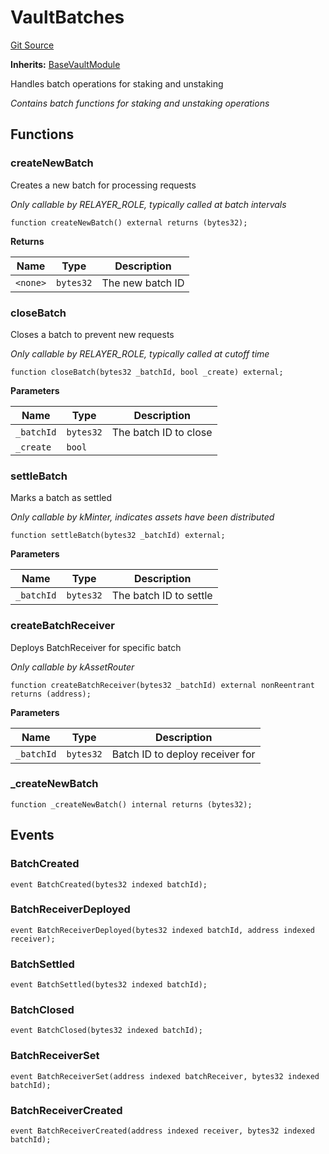 # VaultBatches
[Git Source](https://github.com/VerisLabs/KAM/blob/786bfc5b94e4c849db94b9fb47f71818d5cce1ab/src/kStakingVault/base/VaultBatches.sol)

**Inherits:**
[BaseVaultModule](/src/kStakingVault/base/BaseVaultModule.sol/abstract.BaseVaultModule.md)

Handles batch operations for staking and unstaking

*Contains batch functions for staking and unstaking operations*


## Functions
### createNewBatch

Creates a new batch for processing requests

*Only callable by RELAYER_ROLE, typically called at batch intervals*


```solidity
function createNewBatch() external returns (bytes32);
```
**Returns**

|Name|Type|Description|
|----|----|-----------|
|`<none>`|`bytes32`|The new batch ID|


### closeBatch

Closes a batch to prevent new requests

*Only callable by RELAYER_ROLE, typically called at cutoff time*


```solidity
function closeBatch(bytes32 _batchId, bool _create) external;
```
**Parameters**

|Name|Type|Description|
|----|----|-----------|
|`_batchId`|`bytes32`|The batch ID to close|
|`_create`|`bool`||


### settleBatch

Marks a batch as settled

*Only callable by kMinter, indicates assets have been distributed*


```solidity
function settleBatch(bytes32 _batchId) external;
```
**Parameters**

|Name|Type|Description|
|----|----|-----------|
|`_batchId`|`bytes32`|The batch ID to settle|


### createBatchReceiver

Deploys BatchReceiver for specific batch

*Only callable by kAssetRouter*


```solidity
function createBatchReceiver(bytes32 _batchId) external nonReentrant returns (address);
```
**Parameters**

|Name|Type|Description|
|----|----|-----------|
|`_batchId`|`bytes32`|Batch ID to deploy receiver for|


### _createNewBatch


```solidity
function _createNewBatch() internal returns (bytes32);
```

## Events
### BatchCreated

```solidity
event BatchCreated(bytes32 indexed batchId);
```

### BatchReceiverDeployed

```solidity
event BatchReceiverDeployed(bytes32 indexed batchId, address indexed receiver);
```

### BatchSettled

```solidity
event BatchSettled(bytes32 indexed batchId);
```

### BatchClosed

```solidity
event BatchClosed(bytes32 indexed batchId);
```

### BatchReceiverSet

```solidity
event BatchReceiverSet(address indexed batchReceiver, bytes32 indexed batchId);
```

### BatchReceiverCreated

```solidity
event BatchReceiverCreated(address indexed receiver, bytes32 indexed batchId);
```

